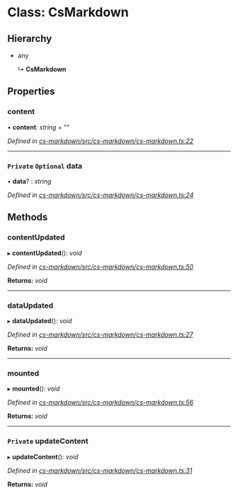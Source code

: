 # Class: CsMarkdown

## Hierarchy

* any

  ↳ **CsMarkdown**

## Properties

###  content

• **content**: *string* = ""

*Defined in [cs-markdown/src/cs-markdown/cs-markdown.ts:22](https://github.com/RichardHovenkamp/csnext/blob/c891e154/packages/cs-markdown/src/cs-markdown/cs-markdown.ts#L22)*

___

### `Private` `Optional` data

• **data**? : *string*

*Defined in [cs-markdown/src/cs-markdown/cs-markdown.ts:24](https://github.com/RichardHovenkamp/csnext/blob/c891e154/packages/cs-markdown/src/cs-markdown/cs-markdown.ts#L24)*

## Methods

###  contentUpdated

▸ **contentUpdated**(): *void*

*Defined in [cs-markdown/src/cs-markdown/cs-markdown.ts:50](https://github.com/RichardHovenkamp/csnext/blob/c891e154/packages/cs-markdown/src/cs-markdown/cs-markdown.ts#L50)*

**Returns:** *void*

___

###  dataUpdated

▸ **dataUpdated**(): *void*

*Defined in [cs-markdown/src/cs-markdown/cs-markdown.ts:27](https://github.com/RichardHovenkamp/csnext/blob/c891e154/packages/cs-markdown/src/cs-markdown/cs-markdown.ts#L27)*

**Returns:** *void*

___

###  mounted

▸ **mounted**(): *void*

*Defined in [cs-markdown/src/cs-markdown/cs-markdown.ts:56](https://github.com/RichardHovenkamp/csnext/blob/c891e154/packages/cs-markdown/src/cs-markdown/cs-markdown.ts#L56)*

**Returns:** *void*

___

### `Private` updateContent

▸ **updateContent**(): *void*

*Defined in [cs-markdown/src/cs-markdown/cs-markdown.ts:31](https://github.com/RichardHovenkamp/csnext/blob/c891e154/packages/cs-markdown/src/cs-markdown/cs-markdown.ts#L31)*

**Returns:** *void*
